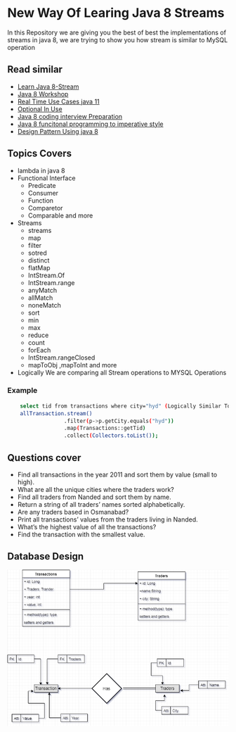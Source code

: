 # New Way Of Learing Java 8 Streams
In this Repository we are giving you the best of best the implementations of streams in java 8, we are trying to show you how stream is similar to MySQL operation 

## Read similar 
 * [Learn Java 8-Stream](https://github.com/rohitchavan-git/Learn-Java-8-Stream)
 * [ Java 8 Workshop ](https://github.com/rohitchavan-git/java8-workshop)
 * [Real Time Use Cases java 11 ](https://github.com/rohitchavan-git/Real-Time-Use-of-java-11-Stream-API)
 * [Optional In Use](https://github.com/rohitchavan-git/OptionalInJava)
 * [Java 8 coding interview Preparation ](https://github.com/rohitchavan-git/Java-8-Transition-From-Functional-Style-to-Imperative-Paradigm)
 * [Java 8 funcitonal programming to imperative style](https://github.com/rohitchavan-git/Java-8-Transition-From-Functional-Style-to-Imperative-Paradigm)
 * [Design Pattern Using java 8 ](https://github.com/rohitchavan-git/Java-Design-Patterns-Modern-Solutions-for-Common-Problems)

## Topics Covers
  * lambda in java 8
  * Functional Interface
     * Predicate
     * Consumer
     * Function 
     * Comparetor
     * Comparable and more 
  * Streams
     * streams
     * map
     * filter
     * sotred
     * distinct
     * flatMap
     * IntStream.Of
     * IntStream.range
     * anyMatch
     * allMatch
     * noneMatch
     * sort
     * min
     * max
     * reduce
     * count
     * forEach
     * IntStream.rangeClosed
     * mapToObj ,mapToInt and more
  * Logically We are comparing all Stream operations to MYSQL Operations
  ### Example
  ```bash
      select tid from transactions where city="hyd" (Logically Similar To) 
      allTransaction.stream()
                    .filter(p->p.getCity.equals("hyd"))
                    .map(Transactions::getTid)
                    .collect(Collectors.toList()); 
  ```

## Questions cover
   * Find all transactions in the year 2011 and sort them by value (small to high).
   * What are all the unique cities where the traders work?
   * Find all traders from Nanded and sort them by name.
   * Return a string of all traders’ names sorted alphabetically.
   * Are any traders based in Osmanabad?
   * Print all transactions’ values from the traders living in Nanded.
   * What’s the highest value of all the transactions?
   * Find the transaction with the smallest value.
## Database Design
   ![Database Design](https://github.com/rohitchavan-git/Learn-Java-8-Stream/blob/master/github.png)
